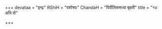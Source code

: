 +++
devataa = "इन्द्रः"
RShiH = "वशोश्व्यः"
ChandaH = "पिपीलिकमध्या बृहती"
title = "१४ अभि वो"

+++
